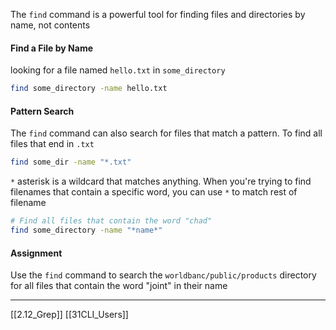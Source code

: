 The ```find``` command is a powerful tool for finding files and directories by name, not contents

#### Find a File by Name
looking for a file named ```hello.txt``` in ```some_directory```
``` bash
find some_directory -name hello.txt
```

#### Pattern Search
The ```find``` command can also search for files that match a pattern. 
To find all files that end in ```.txt``` 

```bash
find some_dir -name "*.txt"
```

```*``` asterisk is a wildcard that matches anything.
When you're trying to find filenames that contain a specific word, you can use ```*``` to match rest of filename

``` bash
# Find all files that contain the word "chad"
find some_directory -name "*name*"
```

#### Assignment
Use the ```find``` command to search the ```worldbanc/public/products``` directory for all files 
that contain the word "joint" in their name

---
[[2.12_Grep]]
[[31CLI_Users]]